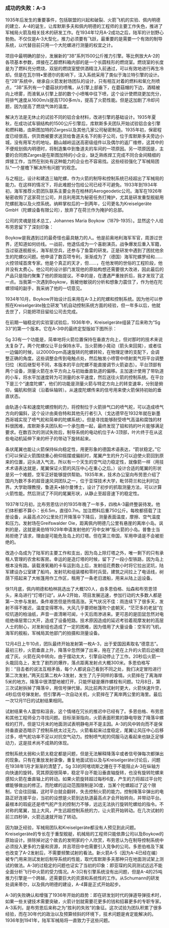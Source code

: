 ### 成功的失败：A-3

1935年后发生的重要事件，包括联盟的兴起和破裂、火箭飞机的实验、佩内明德的建立、A-4的诞生，让库默斯多夫和佩内明德的工程师的主要工作失色，推进了军械局火箭及相关技术的研发工作。在1934年12月A-2成功之后，陆军的计划野心勃勃。不仅仅是A-3大型化，推力必须要有飞跃，最重要的是需要一个有效的制导系统，以代替目前只用一个大陀螺进行测量的权宜之计。

项目中最明确的部分，发展新的“3B”系列1500公斤推力引擎。等比例放大A-2的各项基本参数，焊接在乙醇燃料箱内部的是一个长圆柱形的燃烧室。燃烧室的长度是为了燃料充分燃烧，双层的燃烧室壁供酒精注入前通过，可以有效地进行再生冷却。但是在瓦尔特•里德尔的影响下，注入系统采用了类似于海兰特引擎的设计。在“2B”系统中，继承自火箭发射场团队的设计，只有相互对着的燃料和氧化剂喷点，“3B”系列有一个蘑菇状的喷嘴，从引擎上部垂下，在蘑菇帽的下边，酒精被向上喷雾，而液氧从引擎上部的数个小喷嘴中往下喷，这个设计使燃烧更加充分，将排气速度从1600m/s提高1700多m/s，提高了火箭性能。但是这加剧了冷却问题，因为提高了燃烧气体的温度。

解决方法是无休止的试验不同的铝合金材料，改进引擎的基础设计。1935年夏秋，在成功试车钢结构的1500公斤引擎后，库默斯多夫团队开始试验铝合金引擎和燃料箱，由斯图加特的Zarges以及其他几家公司秘密制造。1935年初，保密程度已经很高，供货商被要求送货给鲁道夫名下的影子公司，位于库默斯多夫旁边小城，没有用军方的地址。翻山越岭运送高密级组件以及偶尔的返厂维修，这其中的不便规划佩内明德时，将制造集中到鲁道夫的车间的一项原因。另一项原因是，主要的合同商Zarges是在斯图加特的小企业，缺乏熟练焊工完成不同合金间精细的焊接工作，当然在别处有这种能力的企业也不容易找。这些经验强化了军械局团队“一个屋檐下解决所有问题”的观念。

与之相比，设计和建造三轴陀螺，作为火箭的制导和控制系统已经超出了军械局的能力。在这样的情况下，将此难题分包给公司已经不可避免。1933年到1934年初，海军推荐火箭团队联系主要业务在柏林的Aerogeodetic公司。海军在1926年秘密收购了这家荷兰公司，并且利用其为秘密任务打掩护，尤其是研发重型舰艇用陀螺航海以及火控系统。纳粹掌权后的一到两年，公司更名为Kreiselgeräte GmbH（陀螺设备有限公司），放弃了在荷兰作为掩护的总部。

公司的灵魂是技术总工，Johannes Maria Boykow（1879-1935）。显然这个人给布劳恩留下了深刻印象：

Boykow是我遇到过的最奇怪也最具魅力的人。他是前奥地利海军军官，周游过世界，还知道如何纺线。一战前，他退伍成为一个喜剧演员。战争爆发后重入军籍，当过驱逐舰舰长，海军航空兵，还参与了鱼雷的研发。正是研发中遇到了困扰他余生的陀螺仪问题。他申请了数百项专利，渐渐成为了（德国）海军陀螺罗经和……火控领域首席专家。他是个真正的天才，但……，在他发明的世俗的工程阶段，他并没有太费心。他公司的设计部门发现他的原始构想还需要很大改进，因此最后的产品只是隐约聚集了他的原始提议。不幸的是，在遭遇严重挫折后，我才发现了这一点。当我第一次遇到Boykow，我被他敏锐的分析和想象力震住了，作为他在陀螺领域的副手，我采纳了他的一切意见。

1934年10月，Boykow开始设计后来用在A-3上的陀螺和控制系统。因为他可以参照在Kreiselgeräte独立研发飞机自动控制系统方面的经验，但一年多以后，他就去世了，只能把项目留给公司去完成。

在前期一轴稳定的实验室试验后，1936年中，Kreiselgeräte组装了后来称为“Sg 33”的第一个版本。它在A-3中的最终定型版如下图所示：

 

Sg 33有一个功能是，简单地将火箭位置保持在垂直方向上，但对那时的技术来说太复杂了。两个陀螺仪让平台保持水平。当火箭微小晃动（箭头来回晃），或者往一边偏的时候，以20000rpm高速旋转的陀螺转轮，在物理定律的支配下，会调整正确的角度。这些调整会传到电触点处，然后触发小喷管中喷射氮气将平台调整归位（和后继型号不同，本版本的平台陀螺不能直接调节火箭姿态）。平台顶部有两个设备，测量火箭在水平方向上与初始垂直轨道的偏移。主加速计使用了带轨道的小车，将水平加速度转为可测量的水平速度，然后送往火箭的控制系统。在平台下是三个“速度陀螺”，他们的功能是测量火箭与特定方向上的转变速率，分别是俯仰，偏航和侧滚（沿着纵轴转）。从速度陀螺传来的信号用来使火箭保持初始的垂直状态。

由轨道小车和速度陀螺控制的力，将控制位于火箭排气口的喷气舵，可以造成喷气方向的偏斜，这个设计由奥伯特和其他先行者引入（戈达德早在1932年就在新墨西哥城实现了喷气舵和简单的陀螺系统）。但是寻找能够耐受喷气高温和腐蚀的材料很困难，库默斯多夫团队和一个承包商一起，最终发现了钼和钨的叶片能够满足要求。在数百次的测试失败后，制导系统的电动机位于A-3顶部，叶片终于在从这些电动机延伸下来的杆子的带动下旋转起来。

条状尾翼也能让火箭保持纵向稳定性，用更形象的德国术语表达，“箭状稳定。”它们可以保证火箭围绕重心俯仰摇摆或偏航时，尾翼产生的升力可以迫使火箭回到原来的位置，迎头进入气流，所以有一个天生的空气动力稳定性，就像箭一样（用技术术语表达就是，尾翼保证火箭的风压中心在重心之后。）设计合适的尾翼的形状是另一个难题，空军正好能够提供帮助。1935年末，技术办公室向布劳恩介绍了国内为数不多的超音速风洞团队之一，位于亚琛技术大学，毗邻荷兰和比利时边界。大学助理教授，鲁道夫•赫尔曼博士，设计了初步的抓取测量方法，可以计算火箭性能。然后测试了不同的尾翼形状，从静止至超音速下的稳定性。

1937年12月初，比布劳恩估计的1935年晚了一年多，四枚A-3最终整装待发。他们体积都不算小：长6.5m，直径0.7m。加注燃料后重750公斤。每枚都搭载了注册设备，从最高点20公里处打开降落伞下降后，测量表面温度，摩擦、空气温度和压力。发射场在Greifswalder Oie，距离佩内明德几公里有悬崖的离岸小岛。讽刺的是，这就是奥伯特1929年申请发射他的“月中女神”版火箭的小岛。普鲁士当局拒绝了请求，理由是可能危及岛上的灯塔。但在第三帝国，军用申请是不会被拒绝的。

改造小岛成为了陆军的主要工作和支出，因为岛上除灯塔之外，唯一剩下的只有承租人管理的农舍和客房。幸运的是造灯塔的时候，留下了一段小型铁路，因为岛上根本没有路。装载液氧箱的卡车运到岛上后，发射组花费数小时将它拉出泥坑，陆军建设办公室建了船坞，发射坑和组装楼和零时兵营。建筑之间拉上了电话线，树荫下搭起来了大帐篷用作工作区，租用了一条老旧渡船，用来从陆上运设备。

快11月底，佩内明德和柏林挑选出了大概120人，由多恩伯格、灿森和布劳恩领头，来岛进行“灯塔行动”。从A-2开始，项目发展迅速，参加行动的大多数人都是第一次参与发射。条件艰苦但是热情高涨。天气状况不佳：雨连续下了很多天，发射不得不推迟，温度变得寒冷。大风几乎要把帐篷吹个底朝天，“茫茫多的老鼠”在咬坑道的柏油纸，声音一直清晰可闻，十天后雨渗进来。更可恶的是田鼠忽然对电缆绝缘层胃口大开，造成了设备短路。技术原因造成的延迟考验着观摩发射的高层人士的耐心，对发射组也造成了一定的困难，因为借用了大量设备：空军的飞机，海军的舰船，军械局其他部门的拍摄和测量设备。

12月4日上午10点，团队最终开始发射第一枚A-3，出于爱国因素取名“德意志”。最初三秒，火箭垂直上升，降落伞忽然弹了出来，拖在了还在上升的火箭后边被烧成了灰。火箭在风中转向，由于摆动太大，引擎自动停止了工作。20秒后火箭一头栽回岛上，发生了剧烈的爆炸，落点距离发射点大概300米。多恩伯格写到：“目击者的说法互相矛盾，每个人都说自己看到不同之处，我们决定冒险进行第二次发射。”两天后第二枚A-3发射，发生了几乎同样的事情。火箭摔在了离海岸5米的地方。降落伞很清楚地被打开，只能怀疑是爆炸螺栓有问题。12月8日，第三次试射拆掉了降落伞，用信号弹代替。风比前两次试射时更大，火箭快速升空，4秒后信号弹发射。但引擎再一次自动关机，火箭摔在了离岸两公里的海里。最后一次12月11日的试射结果相同。

试射结果令人震惊和沮丧，这个情绪在冗长的推迟中已经有了。多恩伯格、布劳恩和其他工程师全力寻找问题。目标渐渐指向，火箭表面积累的静电导致了降落伞螺栓的打开。但是12月末的地面测试表明静电并不是主因。A-3的风中转向而不是保持垂直姿态暗示了控制系统太过无力。火箭看起来过度稳定，尾翼让风压中心后移过多，喷气舵功率不足以对抗空气动力。控制喷气舵的伺服马达看起来也缺乏足够动力，这是技术尚不成熟的体现。

控制系统太弱和火箭太稳定都是问题，但是无法解释降落伞或者信号弹每次都弹出的现象。只有在重放发射录像，重复地面试验以及与Kreiselgeräte讨论后，问题在1938年1月才渐渐的清楚了。Sg 33的阿喀琉斯之踵在于不能阻止A-3在纵轴方向快速的旋转。究其原因很简单，稳定平台不能沿垂直轴旋转，也没有旋转陀螺来感知火箭在垂直轴上的转动。如果火箭旋转超过每秒6度，产生的力将超过平台陀螺能够做出的修正。而陀螺的运动范围限制是30度，当某个陀螺超过了这个限制，它会往回偏，这时平台就会翻转，失去控制火箭的能力。控制降落伞弹出的电路正好连接平台，当初的设想是火箭到达轨道最高点才会开始转向，并带动平台。最根本的瑕疵还是喷气舵产生的控制力不够，远远无法执行旋转陀螺给的指令。不对称的尾翼，加上大风，产生远超控制系统的力，让火箭开始转动。在几次试射的前三四秒钟，火箭迅速就开始了转动。

因为缺乏经验，军械局团队和Kreiselgeräte都没有人预见到此问题。Kreiselgeräte的专长在于重型舰艇，机械局的工程师只能依靠公司以及Boykow的原始设计。排除掉对这个故去的发明家的个人欣赏，布劳恩认为在制导控制系统中必须投入更多的力量和资源，并且项目中也需要引入竞争的公司。多恩伯格及下属也改变了A-2发射后，不需要频繁试射的看法。新火箭A-5（因为A-4已经在编）被专门用来测试发射后制导系统的性能，取代库默斯多夫那种只在地面测试架上测试的做法。A-3的过稳定的问题也证实了当初的印象：即亚琛的风洞测试远远不能全面分析飞行中火箭的受力情况。A-3只有引擎系统没有出问题，但是A-4的25吨推力引擎是一个跨越，还需要巨大的资源和系统性的工作。从Schumann的研发处调来蒂尔，以及佩内明德的建设，A-4算是正式开始起步。

A-3的失败确认和增强了1936年开始的趋势：即在研发划时代的弹道导弹技术时，如果一些关键技术需要突破，火箭计划就需要花更多的钱和招募更多的专职专家。A-3系列，是布劳恩后来称之为“胜利的失败”的象征。这次试验为团队积累了很多经验，而在30年代的政治以及预算倾斜的环境下，技术问题是肯定能解决的。1936年到1941年，陆军军械局将一直致力于这些问题。
